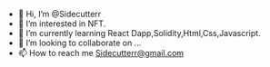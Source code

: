 - 👋 Hi, I’m @Sidecutterr
- 👀 I’m interested in NFT.
- 🌱 I’m currently learning React Dapp,Solidity,Html,Css,Javascript.
- 💞️ I’m looking to collaborate on ...
- 📫 How to reach me Sidecutterr@gmail.com

<!---
Sidecutterr/Sidecutterr is a ✨ special ✨ repository because its `README.md` (this file) appears on your GitHub profile.
You can click the Preview link to take a look at your changes.
--->
